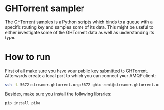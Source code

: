 # GHTorrent sampler
The GHTorrent samples is a Python scripts which binds to a queue with a specific routing key and samples some of its data.
This might be useful to either investigate some of the GHTorrent data as well as understanding its type.

# How to run
First of all make sure you have your public key [submitted](http://ghtorrent.org/services.html) to GHTorrent.
Afterwards create a local port to which you can connect your AMQP client:
```bash
ssh -L 5672:streamer.ghtorrent.org:5672 ghtorrent@streamer.ghtorrent.org
```

Besides, make sure you install the following libraries:
```bash
pip install pika
```